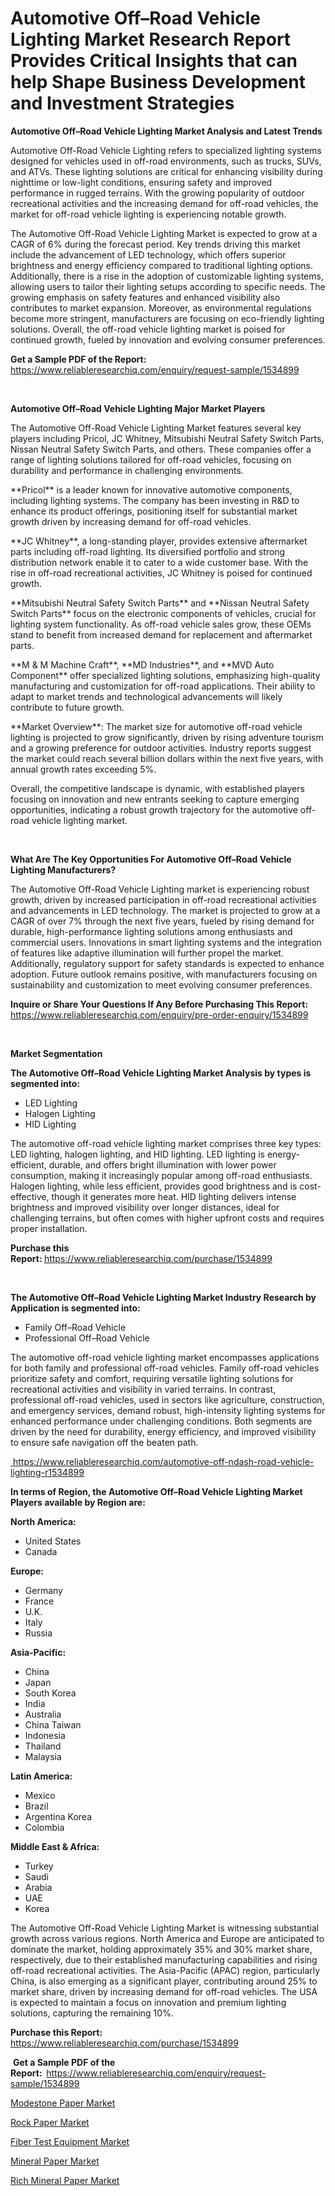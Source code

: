 <p><h1>Automotive Off–Road Vehicle Lighting Market Research Report Provides Critical Insights that can help Shape Business Development and Investment Strategies</h1></p><p><strong>Automotive Off–Road Vehicle Lighting Market Analysis and Latest Trends</strong></p>
<p><p>Automotive Off-Road Vehicle Lighting refers to specialized lighting systems designed for vehicles used in off-road environments, such as trucks, SUVs, and ATVs. These lighting solutions are critical for enhancing visibility during nighttime or low-light conditions, ensuring safety and improved performance in rugged terrains. With the growing popularity of outdoor recreational activities and the increasing demand for off-road vehicles, the market for off-road vehicle lighting is experiencing notable growth.</p><p>The Automotive Off-Road Vehicle Lighting Market is expected to grow at a CAGR of 6% during the forecast period. Key trends driving this market include the advancement of LED technology, which offers superior brightness and energy efficiency compared to traditional lighting options. Additionally, there is a rise in the adoption of customizable lighting systems, allowing users to tailor their lighting setups according to specific needs. The growing emphasis on safety features and enhanced visibility also contributes to market expansion. Moreover, as environmental regulations become more stringent, manufacturers are focusing on eco-friendly lighting solutions. Overall, the off-road vehicle lighting market is poised for continued growth, fueled by innovation and evolving consumer preferences.</p></p>
<p><strong>Get a Sample PDF of the Report:&nbsp;</strong> <a href="https://www.reliableresearchiq.com/enquiry/request-sample/1534899?utm_campaign=1094&utm_medium=2&utm_source=Github&utm_content=ia&utm_term=10122024&utm_id=automotive-offroad-vehicle-lighting">https://www.reliableresearchiq.com/enquiry/request-sample/1534899</a></p>
<p>&nbsp;</p>
<p><strong>Automotive Off–Road Vehicle Lighting Major Market Players</strong></p>
<p><p>The Automotive Off-Road Vehicle Lighting Market features several key players including Pricol, JC Whitney, Mitsubishi Neutral Safety Switch Parts, Nissan Neutral Safety Switch Parts, and others. These companies offer a range of lighting solutions tailored for off-road vehicles, focusing on durability and performance in challenging environments.</p><p>**Pricol** is a leader known for innovative automotive components, including lighting systems. The company has been investing in R&D to enhance its product offerings, positioning itself for substantial market growth driven by increasing demand for off-road vehicles.</p><p>**JC Whitney**, a long-standing player, provides extensive aftermarket parts including off-road lighting. Its diversified portfolio and strong distribution network enable it to cater to a wide customer base. With the rise in off-road recreational activities, JC Whitney is poised for continued growth.</p><p>**Mitsubishi Neutral Safety Switch Parts** and **Nissan Neutral Safety Switch Parts** focus on the electronic components of vehicles, crucial for lighting system functionality. As off-road vehicle sales grow, these OEMs stand to benefit from increased demand for replacement and aftermarket parts.</p><p>**M & M Machine Craft**, **MD Industries**, and **MVD Auto Component** offer specialized lighting solutions, emphasizing high-quality manufacturing and customization for off-road applications. Their ability to adapt to market trends and technological advancements will likely contribute to future growth.</p><p>**Market Overview**: The market size for automotive off-road vehicle lighting is projected to grow significantly, driven by rising adventure tourism and a growing preference for outdoor activities. Industry reports suggest the market could reach several billion dollars within the next five years, with annual growth rates exceeding 5%.</p><p>Overall, the competitive landscape is dynamic, with established players focusing on innovation and new entrants seeking to capture emerging opportunities, indicating a robust growth trajectory for the automotive off-road vehicle lighting market.</p></p>
<p>&nbsp;</p>
<p><strong>What Are The Key Opportunities For Automotive Off–Road Vehicle Lighting Manufacturers?</strong></p>
<p><p>The Automotive Off-Road Vehicle Lighting market is experiencing robust growth, driven by increased participation in off-road recreational activities and advancements in LED technology. The market is projected to grow at a CAGR of over 7% through the next five years, fueled by rising demand for durable, high-performance lighting solutions among enthusiasts and commercial users. Innovations in smart lighting systems and the integration of features like adaptive illumination will further propel the market. Additionally, regulatory support for safety standards is expected to enhance adoption. Future outlook remains positive, with manufacturers focusing on sustainability and customization to meet evolving consumer preferences.</p></p>
<p><strong>Inquire or Share Your Questions If Any Before Purchasing This Report:</strong> <a href="https://www.reliableresearchiq.com/enquiry/pre-order-enquiry/1534899?utm_campaign=1094&utm_medium=2&utm_source=Github&utm_content=ia&utm_term=10122024&utm_id=automotive-offroad-vehicle-lighting">https://www.reliableresearchiq.com/enquiry/pre-order-enquiry/1534899</a></p>
<p>&nbsp;</p>
<p><strong>Market Segmentation</strong></p>
<p><strong>The Automotive Off–Road Vehicle Lighting Market Analysis by types is segmented into:</strong></p>
<p><ul><li>LED Lighting</li><li>Halogen Lighting</li><li>HID Lighting</li></ul></p>
<p><p>The automotive off-road vehicle lighting market comprises three key types: LED lighting, halogen lighting, and HID lighting. LED lighting is energy-efficient, durable, and offers bright illumination with lower power consumption, making it increasingly popular among off-road enthusiasts. Halogen lighting, while less efficient, provides good brightness and is cost-effective, though it generates more heat. HID lighting delivers intense brightness and improved visibility over longer distances, ideal for challenging terrains, but often comes with higher upfront costs and requires proper installation.</p></p>
<p><strong>Purchase this Report:&nbsp;</strong><a href="https://www.reliableresearchiq.com/purchase/1534899?utm_campaign=1094&utm_medium=2&utm_source=Github&utm_content=ia&utm_term=10122024&utm_id=automotive-offroad-vehicle-lighting">https://www.reliableresearchiq.com/purchase/1534899</a></p>
<p>&nbsp;</p>
<p><strong>The Automotive Off–Road Vehicle Lighting Market Industry Research by Application is segmented into:</strong></p>
<p><ul><li>Family Off–Road Vehicle</li><li>Professional Off–Road Vehicle</li></ul></p>
<p><p>The automotive off-road vehicle lighting market encompasses applications for both family and professional off-road vehicles. Family off-road vehicles prioritize safety and comfort, requiring versatile lighting solutions for recreational activities and visibility in varied terrains. In contrast, professional off-road vehicles, used in sectors like agriculture, construction, and emergency services, demand robust, high-intensity lighting systems for enhanced performance under challenging conditions. Both segments are driven by the need for durability, energy efficiency, and improved visibility to ensure safe navigation off the beaten path.</p></p>
<p><a href="https://www.reliableresearchiq.com/automotive-off-ndash-road-vehicle-lighting-r1534899?utm_campaign=1094&utm_medium=2&utm_source=Github&utm_content=ia&utm_term=10122024&utm_id=automotive-offroad-vehicle-lighting">&nbsp;https://www.reliableresearchiq.com/automotive-off-ndash-road-vehicle-lighting-r1534899</a></p>
<p><strong>In terms of Region, the Automotive Off–Road Vehicle Lighting Market Players available by Region are:</strong></p>
<p>
    <p> <strong> North America: </strong>
        <ul>
            <li>United States</li>
            <li>Canada</li>
        </ul>
        </p> 
    <p> <strong> Europe: </strong>
        <ul>
            <li>Germany</li>
            <li>France</li>
            <li>U.K.</li>
            <li>Italy</li>
            <li>Russia</li>
        </ul>
        </p> 
    <p> <strong> Asia-Pacific: </strong>
        <ul>
            <li>China</li>
            <li>Japan</li>
            <li>South Korea</li>
            <li>India</li>
            <li>Australia</li>
            <li>China Taiwan</li>
            <li>Indonesia</li>
            <li>Thailand</li>
            <li>Malaysia</li>
        </ul>
        </p> 
    <p> <strong> Latin America: </strong>
        <ul>
            <li>Mexico</li>
            <li>Brazil</li>
            <li>Argentina Korea</li>
            <li>Colombia</li>
        </ul>
        </p> 
    <p> <strong> Middle East & Africa: </strong>
        <ul>
            <li>Turkey</li>
            <li>Saudi</li>
            <li>Arabia</li>
            <li>UAE</li>
            <li>Korea</li>
        </ul>
    </p>
    </p>
<p><p>The Automotive Off-Road Vehicle Lighting Market is witnessing substantial growth across various regions. North America and Europe are anticipated to dominate the market, holding approximately 35% and 30% market share, respectively, due to their established manufacturing capabilities and rising off-road recreational activities. The Asia-Pacific (APAC) region, particularly China, is also emerging as a significant player, contributing around 25% to market share, driven by increasing demand for off-road vehicles. The USA is expected to maintain a focus on innovation and premium lighting solutions, capturing the remaining 10%.</p></p>
<p><strong>Purchase this Report: </strong><a href="https://www.reliableresearchiq.com/purchase/1534899?utm_campaign=1094&utm_medium=2&utm_source=Github&utm_content=ia&utm_term=10122024&utm_id=automotive-offroad-vehicle-lighting">https://www.reliableresearchiq.com/purchase/1534899</a></p>
<p>&nbsp;<strong>Get a Sample PDF of the Report:&nbsp;&nbsp;</strong><a href="https://www.reliableresearchiq.com/enquiry/request-sample/1534899?utm_campaign=1094&utm_medium=2&utm_source=Github&utm_content=ia&utm_term=10122024&utm_id=automotive-offroad-vehicle-lighting">https://www.reliableresearchiq.com/enquiry/request-sample/1534899</a></p>
<p><strong></strong></p>
<p><p><a href="https://www.linkedin.com/pulse/modestone-paper-market-report-projected-118-from-2024-71jac?utm_campaign=1094&utm_medium=2&utm_source=Github&utm_content=ia&utm_term=10122024&utm_id=automotive-offroad-vehicle-lighting">Modestone Paper Market</a></p><p><a href="https://www.linkedin.com/pulse/c-hannibex-sqmmf?utm_campaign=1094&utm_medium=2&utm_source=Github&utm_content=ia&utm_term=10122024&utm_id=automotive-offroad-vehicle-lighting">Rock Paper Market</a></p><p><a href="https://github.com/macihodgin198888/Market-Research-Report-List-1/blob/main/fiber-test-equipment-market.md?utm_campaign=1094&utm_medium=2&utm_source=Github&utm_content=ia&utm_term=10122024&utm_id=automotive-offroad-vehicle-lighting">Fiber Test Equipment Market</a></p><p><a href="https://www.linkedin.com/pulse/analysis-forecast-growing-demand-mineral-paper-market-cagr-jjg1c?utm_campaign=1094&utm_medium=2&utm_source=Github&utm_content=ia&utm_term=10122024&utm_id=automotive-offroad-vehicle-lighting">Mineral Paper Market</a></p><p><a href="https://www.linkedin.com/pulse/rich-mineral-paper-market-report-mines-projected-cagr-59-providing-8lmnc?utm_campaign=1094&utm_medium=2&utm_source=Github&utm_content=ia&utm_term=10122024&utm_id=automotive-offroad-vehicle-lighting">Rich Mineral Paper Market</a></p></p>